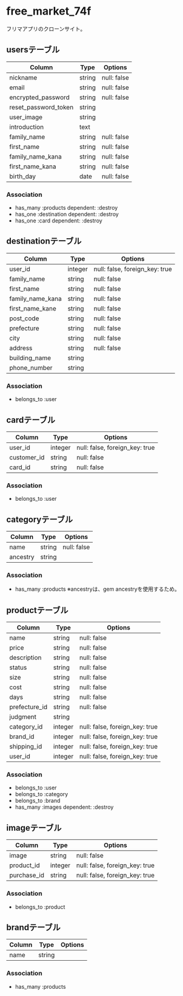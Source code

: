 # free_market_74f
フリマアプリのクローンサイト。


## usersテーブル

|Column|Type|Options|
|------|----|-------|
|nickname|string|null: false|
|email|string|null: false|
|encrypted_password|string|null: false|
|reset_password_token|string||
|user_image|string||
|introduction|text||
|family_name|string|null: false|
|first_name|string|null: false|
|family_name_kana|string|null: false|
|first_name_kana|string|null: false|
|birth_day|date|null: false|

### Association
- has_many :products dependent: :destroy
- has_one :destination dependent: :destroy
- has_one :card dependent: :destroy


## destinationテーブル

|Column|Type|Options|
|------|----|-------|
|user_id|integer|null: false, foreign_key: true|
|family_name|string|null: false|
|first_name|string|null: false|
|family_name_kana|string|null: false|
|first_name_kane|string|null: false|
|post_code|string|null: false|
|prefecture|string|null: false|
|city|string|null: false|
|address|string|null: false|
|building_name|string||
|phone_number|string||


### Association
- belongs_to :user


## cardテーブル

|Column|Type|Options|
|------|----|-------|
|user_id|integer|null: false, foreign_key: true|
|customer_id|string|null: false|
|card_id|string|null: false|

### Association
- belongs_to :user


## categoryテーブル

|Column|Type|Options|
|------|----|-------|
|name|string|null: false|
|ancestry|string||

### Association
- has_many :products
※ancestryは、gem ancestryを使用するため。


## productテーブル

|Column|Type|Options|
|------|----|-------|
|name|string|null: false|
|price|string|null: false|
|description|string|null: false|
|status|string|null: false|
|size|string|null: false|
|cost|string|null: false|
|days|string|null: false|
|prefecture_id|string|null: false|
|judgment|string||
|category_id|integer|null: false, foreign_key: true|
|brand_id|integer|null: false, foreign_key: true|
|shipping_id|integer|null: false, foreign_key: true|
|user_id|integer|null: false, foreign_key: true|

### Association
- belongs_to :user
- belongs_to :category
- belongs_to :brand
- has_many :images dependent: :destroy


## imageテーブル

|Column|Type|Options|
|------|----|-------|
|image|string|null: false|
|product_id|integer|null: false, foreign_key: true|
|purchase_id|string|null: false, foreign_key: true|

### Association
- belongs_to :product


## brandテーブル

|Column|Type|Options|
|------|----|-------|
|name|string||

### Association
- has_many :products
